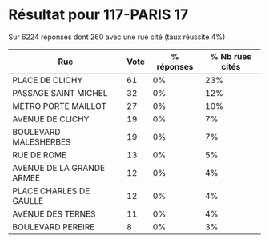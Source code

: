 # Résultat pour 117-PARIS 17

Sur 6224 réponses dont 260 avec une rue cité (taux réussite 4%)

| Rue | Vote | % réponses | % Nb rues cités|
|-----|------|------------|----------------|
| PLACE DE CLICHY | 61 | 0% | 23%|
| PASSAGE SAINT MICHEL | 32 | 0% | 12%|
| METRO PORTE MAILLOT | 27 | 0% | 10%|
| AVENUE DE CLICHY | 19 | 0% | 7%|
| BOULEVARD MALESHERBES | 19 | 0% | 7%|
| RUE DE ROME | 13 | 0% | 5%|
| AVENUE DE LA GRANDE ARMEE | 12 | 0% | 4%|
| PLACE CHARLES DE GAULLE | 12 | 0% | 4%|
| AVENUE DES TERNES | 11 | 0% | 4%|
| BOULEVARD PEREIRE | 8 | 0% | 3%|
